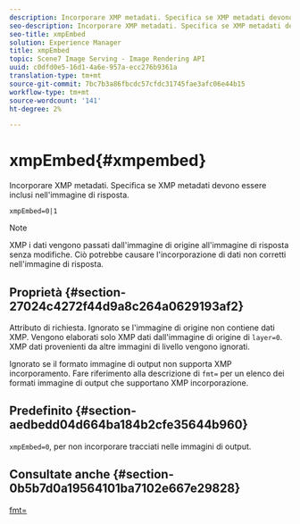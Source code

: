 ```yaml
---
description: Incorporare XMP metadati. Specifica se XMP metadati devono essere inclusi nell'immagine di risposta.
seo-description: Incorporare XMP metadati. Specifica se XMP metadati devono essere inclusi nell'immagine di risposta.
seo-title: xmpEmbed
solution: Experience Manager
title: xmpEmbed
topic: Scene7 Image Serving - Image Rendering API
uuid: c0dfd0e5-16d1-4a6e-957a-ecc276b9361a
translation-type: tm+mt
source-git-commit: 7bc7b3a86fbcdc57cfdc31745fae3afc06e44b15
workflow-type: tm+mt
source-wordcount: '141'
ht-degree: 2%

---
```



# xmpEmbed{#xmpembed}

Incorporare XMP metadati. Specifica se XMP metadati devono essere inclusi nell&#39;immagine di risposta.

`xmpEmbed=0|1`

>[!NOTE]
>
>XMP i dati vengono passati dall&#39;immagine di origine all&#39;immagine di risposta senza modifiche. Ciò potrebbe causare l&#39;incorporazione di dati non corretti nell&#39;immagine di risposta.

## Proprietà {#section-27024c4272f44d9a8c264a0629193af2}

Attributo di richiesta. Ignorato se l&#39;immagine di origine non contiene dati XMP. Vengono elaborati solo XMP dati dall&#39;immagine di origine di `layer=0`. XMP dati provenienti da altre immagini di livello vengono ignorati.

Ignorato se il formato immagine di output non supporta XMP incorporamento. Fare riferimento alla descrizione di `fmt=` per un elenco dei formati immagine di output che supportano XMP incorporazione.

## Predefinito {#section-aedbedd04d664ba184b2cfe35644b960}

`xmpEmbed=0`, per non incorporare tracciati nelle immagini di output.

## Consultate anche {#section-0b5b7d0a19564101ba7102e667e29828}

[fmt=](../../../../../is-api/http-ref/image-serving-api-ref/c-http-protocol-reference/c-command-reference/r-is-http-fmt.md#reference-cdf10043423b45ba9fe15157fb3ae37a)
